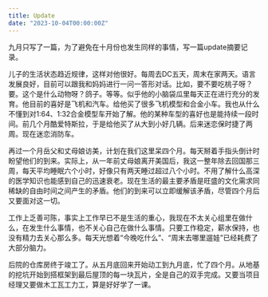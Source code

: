 ```yaml
---
title: Update
date: "2023-10-04T00:00:00Z"
---
```


九月只写了一篇，为了避免在十月份也发生同样的事情，写一篇update摘要记录。

儿子的生活状态趋近规律，这样对他很好。每周去DC五天，周末在家两天。语言发展良好，目前可以跟我和妈妈进行一问一答形对话。比如，要不要吃桃子呀？要。这个是什么动物呀？鸽子。等等。似乎他的小脑袋瓜里每天正在进行充分的发育。他目前的喜好是飞机和汽车。给他买了很多飞机模型和合金小车。我也从什么不懂到对1:64、1:32合金模型车开始了解。他的某种车型的喜好也是能持续一段时间。前几个月酷爱特斯拉，于是给他买了从大到小好几辆。后来迷恋保时捷了两周。现在迷恋消防车。

再过一个月岳父和丈母娘访美，计划在我们这里呆四个月。每天掰着手指头倒计时盼望他们的到来。实际上，从一年前丈母娘离开美国后，我这一整年除去回国那三周，每天平均睡眠六个小时，好像只有两天睡过超过八个小时。不用了解什么高深的医学知识也能感到自己的迅速衰老。现在生活的最主要矛盾是旺盛的文化需求同稀缺的自由时间之间产生的矛盾。他们的到来可以立即缓解该矛盾，尽管四个月后又要面对这一切。

工作上乏善可陈，事实上工作早已不是生活的重心，我现在不太关心组里在做什么，在发生什么事情，也不关心自己在做什么事情。只要工作稳定，薪水保持，也没有精力去关心那么多。每天光想着“今晚吃什么”、“周末去哪里遛娃”已经耗费了大部分脑力。

后院的仓库房终于竣工了。从五月底回来开始动工到九月底，忙了四个月。从地基的挖坑开始到搭框架到最后屋顶的每一块瓦片，全是自己的双手完成。又要当项目经理又要做木工瓦工力工，算是好好学了一课。
